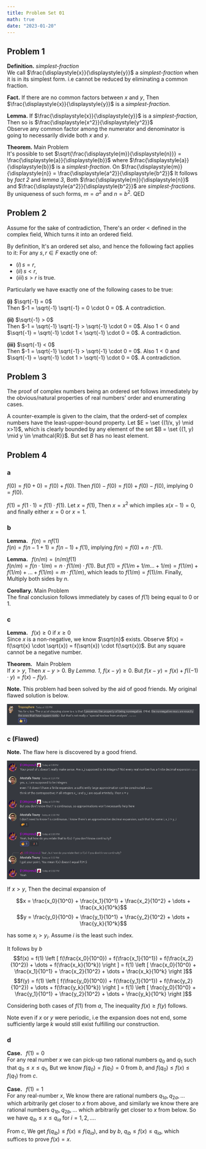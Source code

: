 ```yaml
---
title: Problem Set 01
math: true
date: "2023-01-20"
---
```


## Problem 1

**Definition.** *simplest-fraction*\
We call $\frac{\displaystyle{x}}{\displaystyle{y}}$ a *simplest-fraction* when it is in its simplest form. i.e cannot be reduced by eliminating a common fraction.

**Fact.** If there are no common factors between $x$ and $y$, Then $\frac{\displaystyle{x}}{\displaystyle{y}}$ is a *simplest-fraction*.

**Lemma.** If $\frac{\displaystyle{x}}{\displaystyle{y}}$ is a *simplest-fraction*, Then so is
$\frac{\displaystyle{x^2}}{\displaystyle{y^2}}$\
Observe any common factor among the numerator and denominator is going to necessarily divide both $x$ and $y$.

**Theorem.** Main Problem\
It's possible to set
$\sqrt{\frac{\displaystyle{m}}{\displaystyle{n}}} = \frac{\displaystyle{a}}{\displaystyle{b}}$
where $\frac{\displaystyle{a}}{\displaystyle{b}}$ is a *simplest-fraction*. On $\frac{\displaystyle{m}}{\displaystyle{n}} = \frac{\displaystyle{a^2}}{\displaystyle{b^2}}$
It follows by *fact 2* and *lemma 3*, Both $\frac{\displaystyle{m}}{\displaystyle{n}}$ and $\frac{\displaystyle{a^2}}{\displaystyle{b^2}}$ are *simplest-fractions*. By uniqueness of such forms, $m = a^2$ and $n = b^2$. QED


## Problem 2

Assume for the sake of contradiction, There's an order < defined in the complex field, Which turns it into an ordered field.

By definition, It's an ordered set also, and hence the following fact applies to it: For any $s, r \in F$ exactly one of:
- $(i) \, s=r$,
- $(ii) \, s<r$,
- $(iii) \, s>r$ is true.

Particularly we have exactly one of the following cases to be true:

**(i)** $\sqrt{-1} = 0$\
Then $-1 = \sqrt{-1} \sqrt{-1} = 0 \cdot 0 = 0$. A contradiction.

**(ii)** $\sqrt{-1} > 0$\
Then $-1 = \sqrt{-1} \sqrt{-1} > \sqrt{-1} \cdot 0 = 0$. Also $1 < 0$ and $\sqrt{-1} = \sqrt{-1} \cdot 1 < \sqrt{-1} \cdot 0 = 0$. A contradiction.

**(iii)** $\sqrt{-1} < 0$\
Then $-1 = \sqrt{-1} \sqrt{-1} > \sqrt{-1} \cdot 0 = 0$. Also $1 < 0$ and $\sqrt{-1} = \sqrt{-1} \cdot 1 > \sqrt{-1} \cdot 0 = 0$. A contradiction.


## Problem 3

The proof of complex numbers being an ordered set follows immediately by the obvious/natural properties of real numbers' order and enumerating cases.

A counter-example is given to the claim, that the orderd-set of complex numbers have the least-upper-bound property. Let $E = \set {(1/x, y) \mid x>1\}$, which is clearly bounded by any element of the set $B = \set {(1, y) \mid y \in \mathcal{R}\}$. But set $B$ has no least element.


## Problem 4

### a

$f(0) = f(0+0) = f(0) + f(0)$. Then $f(0) - f(0) = f(0) + f(0) - f(0)$, implying $0 = f(0)$.

$f(1) = f(1 \cdot 1) = f(1) \cdot f(1)$. Let $x = f(1)$, Then $x = x^2$ which implies $x(x-1) = 0$, and finally either $x = 0$ or $x = 1$.

### b

**Lemma.**   $f(n) = n f(1)$\
$f(n) = f(n-1 + 1) = f(n-1) + f(1)$, implying $f(n) = f(0) + n \cdot f(1)$.

**Lemma.**   $f(n/m) = (n/m) f(1)$\
$f(n/m) = f(n \cdot 1/m) = n \cdot f(1/m) \cdot f(1)$. But $f(1) = f(1/m + 1/m \dots + 1/m) = f(1/m) + f(1/m) + \dots + f(1/m) = m \cdot f(1/m)$, which leads to $f(1/m) = f(1)/m$. Finally, Multiply both sides by $n$.

**Corollary.** Main Problem\
The final conclusion follows immediately by cases of $f(1)$ being equal to $0$ or $1$.

### c

**Lemma.**   $f(x) \geq 0$ if $x \geq 0$\
Since $x$ is a non-negative, we know $\sqrt{n}$ exists. Observe $f(x) = f(\sqrt{x} \cdot \sqrt{x}) = f(\sqrt{x}) \cdot f(\sqrt{x})$. But any square cannot be a negative number.

**Theorem.**   Main Problem\
If $x > y$, Then $x-y > 0$. By *Lemma. 1*, $f(x-y) \geq 0$. But $f(x-y) = f(x) + f((-1) \cdot y) = f(x) - f(y)$.

**Note.** This problem had been solved by the aid of good friends. My original flawed solution is below.

![2 png](./2.png)

### c (Flawed)

**Note.** The flaw here is discovered by a good friend.

![1 png](./1.png)


If $x > y$, Then the decimal expansion of

$$x = \frac{x_0}{10^0} + \frac{x_1}{10^1} + \frac{x_2}{10^2} + \dots + \frac{x_k}{10^k}$$
$$y = \frac{y_0}{10^0} + \frac{y_1}{10^1} + \frac{y_2}{10^2} + \dots + \frac{y_k}{10^k}$$

has some $x_i > y_i$. Assume $i$ is the least such index.

It follows by *b*
$$f(x) = f(1) \left [ f(\frac{x_0}{10^0}) + f(\frac{x_1}{10^1}) + f(\frac{x_2}{10^2}) + \dots + f(\frac{x_k}{10^k}) \right ] = f(1) \left [ \frac{x_0}{10^0} + \frac{x_1}{10^1} + \frac{x_2}{10^2} + \dots + \frac{x_k}{10^k} \right ]$$
$$f(y) = f(1) \left [ f(\frac{y_0}{10^0}) + f(\frac{y_1}{10^1}) + f(\frac{y_2}{10^2}) + \dots + f(\frac{y_k}{10^k}) \right ] = f(1) \left [ \frac{y_0}{10^0} + \frac{y_1}{10^1} + \frac{y_2}{10^2} + \dots + \frac{y_k}{10^k} \right ]$$

Considering both cases of $f(1)$ from *a*, The inequality $f(x) \geq f(y)$ follows.

Note even if $x$ or $y$ were periodic, i.e the expansion does not end, some sufficiently large $k$ would still exist fulfilling our construction.

### d

**Case.**   $f(1) = 0$\
For any real number $x$ we can pick-up two rational numbers $q_0$ and $q_1$ such that $q_0 \leq x \leq q_1$, But we know $f(q_0) = f(q_1) = 0$ from *b*, and $f(q_0) \leq f(x) \leq f(q_1)$ from *c*.

**Case.**   $f(1) = 1$\
For any real-number $x$, We know there are rational numbers $q_{1a}, q_{2a}, \dots$ which arbitrarily get closer to $x$ from above, and similarly we know there are rational numbers $q_{1b}, q_{2b}, \dots$ which arbitrarily get closer to $x$ from below. So we have $q_{ib} \leq x \leq q_{ia}$ for $i = 1, 2, \dots$.

From *c*, We get $f(q_{ib}) \leq f(x) \leq f(q_{ia})$, and by *b*, $q_{ib} \leq f(x) \leq q_{ia}$, which suffices to prove $f(x) = x$.
